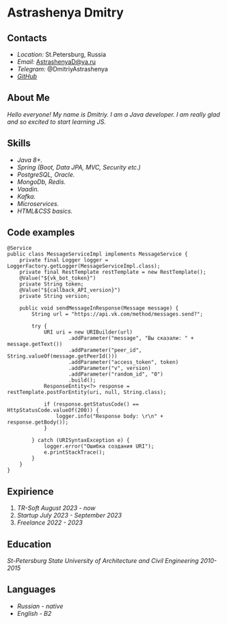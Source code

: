 # **Astrashenya Dmitry**

## Contacts

- _Location:_ St.Petersburg, Russia
- _Email:_ AstrashenyaD@ya.ru
- _Telegram:_ @DmitriyAstrashenya
- _[GitHub](https://github.com/modusen)_

## About Me

_Hello everyone! My name is Dmitriy. I am a Java developer. I am really glad and so excited to start learning JS._

## Skills

- _Java 8+._
- _Spring (Boot, Data JPA, MVC, Security etc.)_
- _PostgreSQL, Oracle._
- _MongoDb, Redis._
- _Vaadin._
- _Kafka._
- _Microservices._
- _HTML&CSS basics._

## Code examples

```
@Service
public class MessageServiceImpl implements MessageService {
    private final Logger logger = LoggerFactory.getLogger(MessageServiceImpl.class);
    private final RestTemplate restTemplate = new RestTemplate();
    @Value("${vk_bot_token}")
    private String token;
    @Value("${callback_API_version}")
    private String version;

    public void sendMessageInResponse(Message message) {
        String url = "https://api.vk.com/method/messages.send?";

        try {
            URI uri = new URIBuilder(url)
                    .addParameter("message", "Вы сказали: " + message.getText())
                    .addParameter("peer_id", String.valueOf(message.getPeerId()))
                    .addParameter("access_token", token)
                    .addParameter("v", version)
                    .addParameter("random_id", "0")
                    .build();
            ResponseEntity<?> response = restTemplate.postForEntity(uri, null, String.class);

            if (response.getStatusCode() == HttpStatusCode.valueOf(200)) {
                logger.info("Response body: \r\n" + response.getBody());
            }

        } catch (URISyntaxException e) {
            logger.error("Ошибка создания URI");
            e.printStackTrace();
        }
    }
}
```

## Expirience

1. _TR-Soft August 2023 - now_
2. _Startup July 2023 - September 2023_
3. _Freelance 2022 - 2023_

## Education

_St-Petersburg State University of Architecture and Civil Engineering 2010-2015_

## Languages

- _Russian - native_
- _English - B2_
